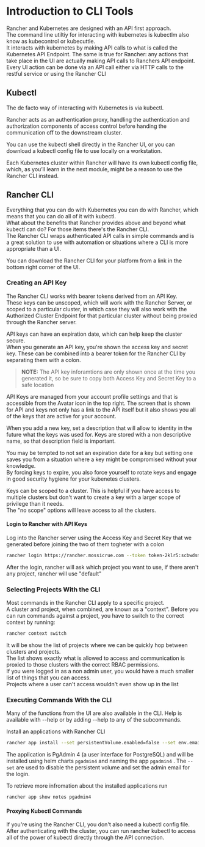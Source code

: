 # Introduction to CLI Tools

Rancher and Kubernetes are designed with an API first approach.  
The command line utiltiy for interacting with kubernetes is kubectlm also know as kubecontrol or kubecuttle.  
It interacts with kubernetes by making API calls to what is called the Kubernetes API Endpoint. The same is true for Rancher: any actions that take place in the UI are actually making API calls to Ranchers API endpoint.  
Every UI action can be done via an API call either via HTTP calls to the restful service or using the Rancher CLI

## Kubectl
The de facto way of interacting with Kubernetes is via kubectl.

Rancher acts as an authentication proxy, handling the authentication and authorization components of access control before handing the communication off to the downstream cluster.

You can use the kubectl shell directly in the Rancher UI, or you can download a kubectl config file to use locally on a workstation.

Each Kubernetes cluster within Rancher will have its own kubectl config file, which, as you’ll learn in the next module, might be a reason to use the Rancher CLI instead.

## Rancher CLI
Everything that you can do with Kubernetes you can do with Rancher, which means that you can do all of it with kubectl.  
What about the benefits that Rancher provides above and beyond what kubectl can do? For those items there's the Rancher CLI.   
The Rancher CLI wraps authenticated API calls in simple commands and is a great solution to use with automation or situations where a CLI is more appropriate than a UI.

You can download the Rancher CLI for your platform from a link in the bottom right corner of the UI.

### Creating an API Key
The Rancher CLI works with bearer tokens derived from an API Key.  
These keys can be unscoped, which will work with the Rancher Server, or scoped to a particular cluster, in which case they will also work with the Authorized Cluster Endpoint for that particular cluster without being proxied through the Rancher server.

API keys can have an expiration date, which can help keep the cluster secure.  
When you generate an API key, you're shown the access key and secret key. These can be combined into a bearer token for the Rancher CLI by separating them with a colon.

> **NOTE:** The API key inforamtions are only shown once at the time you generated it, so be sure to copy both Access Key and Secret Key to a safe location

API Keys are managed from your account profile settings and that is accessible from the Avatar icon in the top right.
The screen that is shown for API and keys not only has a link to the API itself but it also shows you all of the keys that are active for your account.

When you add a new key, set a description that will allow to identity in the future what the keys was used for. Keys are stored with a non descriptive name, so that description field is important.

You may be tempted to not set an expiration date for a key but setting one saves you from a situation where a key might be compromised without your knowledge.  
By forcing keys to expire, you also force yourself to rotate keys and engage in good security hygiene for your kubenetes clusters.

Keys can be scoped to a cluster.
This is helpful if you have access to multiple clusters but don't want to create a key with a larger scope of privilege than it needs.  
The "no scope" options will leave access to all the clusters.

#### Login to Rancher with API Keys
Log into the Rancher server using the Access Key and Secret Key that we generated before joining the two of them togheter with a colon

```bash
rancher login https://rancher.mossicrue.com --token token-2klr5:scbwdsmntg7g7mcmcf98rmcc224dctt8pcxmbnmqcfnffdtnft4ffg
```

After the login, rancher will ask which project you want to use, if there aren't any project, rancher will use "default"

### Selecting Projects With the CLI
Most commands in the Rancher CLI apply to a specific project.  
A cluster and project, when combined, are known as a "context".
Before you can run commands against a project, you have to switch to the correct context by running:

```bash
rancher context switch
```

It will be show the list of projects where we can be quickly hop between clusters and projects.  
The list shows exactly what is allowed to access and communication is proxied to those clusters with the correct RBAC permissions.  
If you were logged in as a non admin user, you would have a much smaller list of things that you can access.  
Projects where a user can't access wouldn't even show up in the list

### Executing Commands With the CLI
Many of the functions from the UI are also available in the CLI. Help is available with --help or by adding --help to any of the subcommands.

Install an applications with Rancher CLI
```bash
rancher app install --set persistentVolume.enabled=false --set env.email=mossicrue@gmail.com pgadmin4 pgadmin4
```
The application is PgAdmin 4 (a user interface for PostgreSQL) and will be installed using helm charts `pgadmin4` and naming the app `pgadmin4`  . The `--set` are used to disable the persistent volume and set the admin email for the login.

To retrieve more infromation about the installed applications run
```bash
rancher app show notes pgadmin4
```

#### Proxying Kubectl Commands
If you're using the Rancher CLI, you don't also need a kubectl config file.  
After authenticating with the cluster, you can run rancher kubectl to access all of the power of kubectl directly through the API connection.
